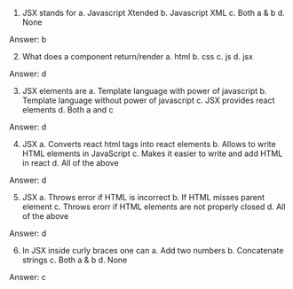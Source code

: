 1. JSX stands for
   a. Javascript Xtended
   b. Javascript XML
   c. Both a & b
   d. None

Answer: b

2. What does a component return/render
   a. html
   b. css
   c. js
   d. jsx

Answer: d

3. JSX elements are
   a. Template language with power of javascript
   b. Template language without power of javascript
   c. JSX provides react elements
   d. Both a and c

Answer: d

4. JSX
   a. Converts react html tags into react elements
   b. Allows to write HTML elements in JavaScript
   c. Makes it easier to write and add HTML in react
   d. All of the above

Answer: d

5. JSX
   a. Throws error if HTML is incorrect
   b. If HTML misses parent element
   c. Throws erorr if HTML elements are not properly closed
   d. All of the above

Answer: d

6. In JSX inside curly braces one can
   a. Add two numbers
   b. Concatenate strings
   c. Both a & b
   d. None

Answer: c
